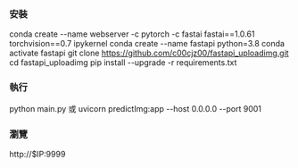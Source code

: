 ### 安裝
conda create --name webserver -c pytorch -c fastai fastai==1.0.61 torchvision==0.7 ipykernel 
conda create --name fastapi python=3.8
conda activate fastapi
git clone https://github.com/c00cjz00/fastapi_uploadimg.git
cd fastapi_uploadimg
pip install --upgrade -r requirements.txt

### 執行
python main.py
或
uvicorn predictImg:app  --host 0.0.0.0 --port 9001
### 瀏覽
http://$IP:9999

